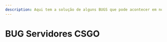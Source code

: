 ```yaml
---
description: Aqui tem a solução de alguns BUGS que pode acontecer em nossos servidores.
---
```


# BUG Servidores CSGO

